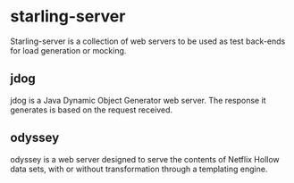 # starling-server

Starling-server is a collection of web servers to be used as test back-ends for load generation or mocking.

## jdog

jdog is a Java Dynamic Object Generator web server. The response it generates is based on the request received.

## odyssey

odyssey is a web server designed to serve the contents of Netflix Hollow data sets, with or without transformation through a templating engine.